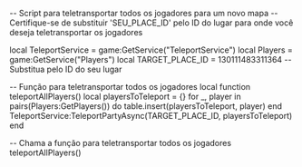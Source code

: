 -- Script para teletransportar todos os jogadores para um novo mapa
-- Certifique-se de substituir 'SEU_PLACE_ID' pelo ID do lugar para onde você deseja teletransportar os jogadores

local TeleportService = game:GetService("TeleportService")
local Players = game:GetService("Players")
local TARGET_PLACE_ID = 130111483311364 -- Substitua pelo ID do seu lugar

-- Função para teletransportar todos os jogadores
local function teleportAllPlayers()
    local playersToTeleport = {}
    for _, player in pairs(Players:GetPlayers()) do
        table.insert(playersToTeleport, player)
    end
    TeleportService:TeleportPartyAsync(TARGET_PLACE_ID, playersToTeleport)
end

-- Chama a função para teletransportar todos os jogadores
teleportAllPlayers()
